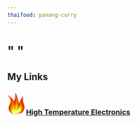 ```yaml
---
thaifood: panang-curry
---
```


# " "
## My Links
### <img src="/images/fire.png" height="50px"> [High Temperature Electronics](https://bob-mayo.gitbook.io/high-temperature-electronics/) 

